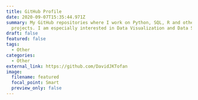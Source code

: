 ```yaml
---
title: GitHub Profile
date: 2020-09-07T15:35:44.971Z
summary: My GitHub repositories where I work on Python, SQL, R and other
  projects. I am especially interested in Data Visualization and Data Science.
draft: false
featured: false
tags:
  - Other
categories:
  - Other
external_link: https://github.com/DavidJKTofan
image:
  filename: featured
  focal_point: Smart
  preview_only: false
---
```

